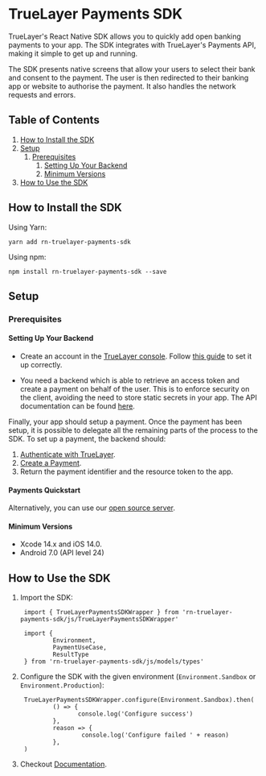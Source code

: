 # TrueLayer Payments SDK

TrueLayer's React Native SDK allows you to quickly add open banking payments to your app. The SDK integrates with TrueLayer's Payments API, making it simple to get up and running.

The SDK presents native screens that allow your users to select their bank and consent to the payment. The user is then redirected to their banking app or website to authorise the payment. It also handles the network requests and errors.

## Table of Contents

1. [How to Install the SDK](#how-to-install-the-sdk)
2. [Setup](#setup)
	1. [Prerequisites](#prerequisites)
		1. [Setting Up Your Backend](#setting-up-your-backend) 
		2. [Minimum Versions](#minimum-versions)
3. [How to Use the SDK](#how-to-use-the-sdk)

## How to Install the SDK

Using Yarn:

`yarn add rn-truelayer-payments-sdk`

Using npm:

`npm install rn-truelayer-payments-sdk --save`

## Setup

### Prerequisites

#### Setting Up Your Backend

- Create an account in the [TrueLayer console](https://console.truelayer.com/). 
Follow [this guide](https://docs.truelayer.com/docs/get-started-with-truelayer) to set it up correctly.

- You need a backend which is able to retrieve an access token and create a payment on behalf of the user. This is to enforce security on the client, avoiding the need to store static secrets in your app. The API documentation can be found [here](https://docs.truelayer.com/).

Finally, your app should setup a payment. Once the payment has been setup, it is possible to delegate all the remaining parts of the process to the SDK. To set up a payment, the backend should:

1. [Authenticate with TrueLayer](https://docs.truelayer.com/docs/retrieve-a-token-in-your-server-for-payments-v3).
2. [Create a Payment](https://docs.truelayer.com/docs/single-payments-for-payments-v3).
3. Return the payment identifier and the resource token to the app.

#### Payments Quickstart

Alternatively, you can use our [open source server](https://github.com/TrueLayer/payments-quickstart).

#### Minimum Versions
- Xcode 14.x and iOS 14.0.
- Android 7.0 (API level 24)

## How to Use the SDK

1. Import the SDK:

        import { TrueLayerPaymentsSDKWrapper } from 'rn-truelayer-payments-sdk/js/TrueLayerPaymentsSDKWrapper'

        import {
                Environment,
                PaymentUseCase,
                ResultType
        } from 'rn-truelayer-payments-sdk/js/models/types'

2. Configure the SDK with the given environment (`Environment.Sandbox` or `Environment.Production`):

        TrueLayerPaymentsSDKWrapper.configure(Environment.Sandbox).then(
                () => {
                       console.log('Configure success')
                },
                reason => {
                        console.log('Configure failed ' + reason)
                },
        )

3. Checkout [Documentation](docs/DOCUMENTATION.md).
